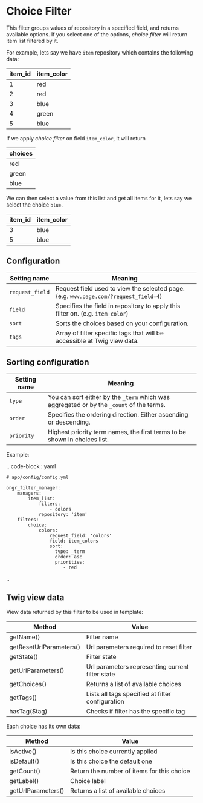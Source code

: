 Choice Filter  
=============  
This filter groups values of repository in a specified field, and returns available options.
If you select one of the options, *choice filter* will return item list filtered by it.
  
For example, lets say we have `item` repository which contains the following data:
  

| item_id | item_color |
|---------|------------|
| 1       | red        |
| 2       | red        |
| 3       | blue       |
| 4       | green      |
| 5       | blue       |
  
If we apply *choice filter* on field `item_color`, it will return
  

| choices     |
|-------------|
| red         |
| green       |
| blue        |
  
We can then select a value from this list and get all items for it, lets say we select the choice `blue`.
  
| item_id | item_color |
|---------|------------|
| 3       | blue       |
| 5       | blue       |
  
Configuration  
-------------  

| Setting name           | Meaning                                                                              |
|------------------------|--------------------------------------------------------------------------------------|
| `request_field`        | Request field used to view the selected page. (e.g. `www.page.com/?request_field=4`) |
| `field`                | Specifies the field in repository to apply this filter on. (e.g. `item_color`)       |
| `sort`                 | Sorts the choices based on your configuration.                                       |
| `tags`                 | Array of filter specific tags that will be accessible at Twig view data.             |
  
Sorting configuration  
---------------------  

| Setting name           | Meaning                                                                                 |
|------------------------|-----------------------------------------------------------------------------------------|
| `type`                 | You can sort either by the `_term` which was aggregated or by the `_count` of the terms.|
| `order`                | Specifies the ordering direction. Either ascending or descending.                       |
| `priority`             | Highest priority term names, the first terms to be shown in choices list.               |
  
Example:
  
.. code-block:: yaml
  
    # app/config/config.yml
  
    ongr_filter_manager:
        managers:
            item_list:
                filters:
                    - colors
                repository: 'item'
        filters:
            choice:
                colors:
                    request_field: 'colors'
                    field: item_colors
                    sort:
                      type: _term
                      order: asc
                      priorities:
                         - red
  
..  

Twig view data
--------------
View data returned by this filter to be used in template:

| Method                  | Value                                            |
|-------------------------|--------------------------------------------------|
| getName()               | Filter name                                      |
| getResetUrlParameters() | Url parameters required to reset filter          |
| getState()              | Filter state                                     |
| getUrlParameters()      | Url parameters representing current filter state |
| getChoices()            | Returns a list of available choices              |
| getTags()               | Lists all tags specified at filter configuration |
| hasTag($tag)            | Checks if filter has the specific tag            |

Each choice has its own data:

| Method             | Value                                      |
|--------------------|--------------------------------------------|
| isActive()         | Is this choice currently applied           |
| isDefault()        | Is this choice the default one             |
| getCount()         | Return the number of items for this choice |
| getLabel()         | Choice label                               |
| getUrlParameters() | Returns a list of available choices        |
